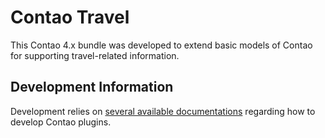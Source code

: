 # Contao Travel

This Contao 4.x bundle was developed to extend basic models of Contao for supporting travel-related information.

## Development Information

Development relies on [several available documentations](DEVELOPMENT.md) regarding how to develop Contao plugins.

